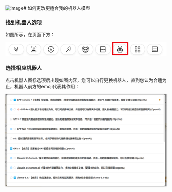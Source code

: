![image](https://github.com/user-attachments/assets/b8b9ff8f-b509-4159-a636-eee144ca8f4a)# 如何更改更适合我的机器人模型

### 找到机器人选项

如图所示，在页面下方：

![opinionlist](./img/draw/opinionlist.png)

### 选择相应机器人

点击机器人图标选项后出现如图内容，您可以自行更换机器人，直到您认为合适为止，机器人前方的emoji代表其作用：

![botlist](./img/change/botlist.png)
